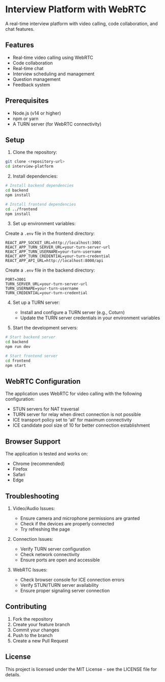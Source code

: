 # Interview Platform with WebRTC

A real-time interview platform with video calling, code collaboration, and chat features.

## Features

- Real-time video calling using WebRTC
- Code collaboration
- Real-time chat
- Interview scheduling and management
- Question management
- Feedback system

## Prerequisites

- Node.js (v14 or higher)
- npm or yarn
- A TURN server (for WebRTC connectivity)

## Setup

1. Clone the repository:
```bash
git clone <repository-url>
cd interview-platform
```

2. Install dependencies:
```bash
# Install backend dependencies
cd backend
npm install

# Install frontend dependencies
cd ../frontend
npm install
```

3. Set up environment variables:

Create a `.env` file in the frontend directory:
```env
REACT_APP_SOCKET_URL=http://localhost:3001
REACT_APP_TURN_SERVER_URL=your-turn-server-url
REACT_APP_TURN_USERNAME=your-turn-username
REACT_APP_TURN_CREDENTIAL=your-turn-credential
REACT_APP_API_URL=http://localhost:8000/api
```

Create a `.env` file in the backend directory:
```env
PORT=3001
TURN_SERVER_URL=your-turn-server-url
TURN_USERNAME=your-turn-username
TURN_CREDENTIAL=your-turn-credential
```

4. Set up a TURN server:
   - Install and configure a TURN server (e.g., Coturn)
   - Update the TURN server credentials in your environment variables

5. Start the development servers:

```bash
# Start backend server
cd backend
npm run dev

# Start frontend server
cd frontend
npm start
```

## WebRTC Configuration

The application uses WebRTC for video calling with the following configuration:

- STUN servers for NAT traversal
- TURN server for relay when direct connection is not possible
- ICE transport policy set to 'all' for maximum connectivity
- ICE candidate pool size of 10 for better connection establishment

## Browser Support

The application is tested and works on:
- Chrome (recommended)
- Firefox
- Safari
- Edge

## Troubleshooting

1. Video/Audio Issues:
   - Ensure camera and microphone permissions are granted
   - Check if the devices are properly connected
   - Try refreshing the page

2. Connection Issues:
   - Verify TURN server configuration
   - Check network connectivity
   - Ensure ports are open and accessible

3. WebRTC Issues:
   - Check browser console for ICE connection errors
   - Verify STUN/TURN server availability
   - Ensure proper signaling server connection

## Contributing

1. Fork the repository
2. Create your feature branch
3. Commit your changes
4. Push to the branch
5. Create a new Pull Request

## License

This project is licensed under the MIT License - see the LICENSE file for details. 